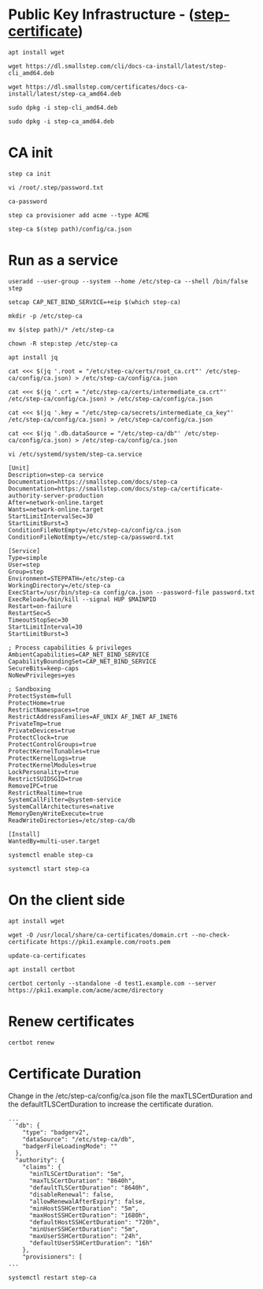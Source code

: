 # Public Key Infrastructure - ([step-certificate](https://github.com/smallstep/certificates))
```
apt install wget
```

```
wget https://dl.smallstep.com/cli/docs-ca-install/latest/step-cli_amd64.deb
```

```
wget https://dl.smallstep.com/certificates/docs-ca-install/latest/step-ca_amd64.deb
```

```
sudo dpkg -i step-cli_amd64.deb
```

```
sudo dpkg -i step-ca_amd64.deb
```

# CA init
```
step ca init
```

```
vi /root/.step/password.txt
```

```
ca-password
```

```
step ca provisioner add acme --type ACME
```

```
step-ca $(step path)/config/ca.json
```


# Run as a service
```
useradd --user-group --system --home /etc/step-ca --shell /bin/false step
```

```
setcap CAP_NET_BIND_SERVICE=+eip $(which step-ca)
```

```
mkdir -p /etc/step-ca
```

```
mv $(step path)/* /etc/step-ca
```

```
chown -R step:step /etc/step-ca
```

```
apt install jq
```

```
cat <<< $(jq '.root = "/etc/step-ca/certs/root_ca.crt"' /etc/step-ca/config/ca.json) > /etc/step-ca/config/ca.json
```

```
cat <<< $(jq '.crt = "/etc/step-ca/certs/intermediate_ca.crt"' /etc/step-ca/config/ca.json) > /etc/step-ca/config/ca.json
```

```
cat <<< $(jq '.key = "/etc/step-ca/secrets/intermediate_ca_key"' /etc/step-ca/config/ca.json) > /etc/step-ca/config/ca.json
```

```
cat <<< $(jq '.db.dataSource = "/etc/step-ca/db"' /etc/step-ca/config/ca.json) > /etc/step-ca/config/ca.json
```



```
vi /etc/systemd/system/step-ca.service
```

```
[Unit]
Description=step-ca service
Documentation=https://smallstep.com/docs/step-ca
Documentation=https://smallstep.com/docs/step-ca/certificate-authority-server-production
After=network-online.target
Wants=network-online.target
StartLimitIntervalSec=30
StartLimitBurst=3
ConditionFileNotEmpty=/etc/step-ca/config/ca.json
ConditionFileNotEmpty=/etc/step-ca/password.txt

[Service]
Type=simple
User=step
Group=step
Environment=STEPPATH=/etc/step-ca
WorkingDirectory=/etc/step-ca
ExecStart=/usr/bin/step-ca config/ca.json --password-file password.txt
ExecReload=/bin/kill --signal HUP $MAINPID
Restart=on-failure
RestartSec=5
TimeoutStopSec=30
StartLimitInterval=30
StartLimitBurst=3

; Process capabilities & privileges
AmbientCapabilities=CAP_NET_BIND_SERVICE
CapabilityBoundingSet=CAP_NET_BIND_SERVICE
SecureBits=keep-caps
NoNewPrivileges=yes

; Sandboxing
ProtectSystem=full
ProtectHome=true
RestrictNamespaces=true
RestrictAddressFamilies=AF_UNIX AF_INET AF_INET6
PrivateTmp=true
PrivateDevices=true
ProtectClock=true
ProtectControlGroups=true
ProtectKernelTunables=true
ProtectKernelLogs=true
ProtectKernelModules=true
LockPersonality=true
RestrictSUIDSGID=true
RemoveIPC=true
RestrictRealtime=true
SystemCallFilter=@system-service
SystemCallArchitectures=native
MemoryDenyWriteExecute=true
ReadWriteDirectories=/etc/step-ca/db

[Install]
WantedBy=multi-user.target
```

```
systemctl enable step-ca
```

```
systemctl start step-ca
```

# On the client side
```
apt install wget
```

```
wget -O /usr/local/share/ca-certificates/domain.crt --no-check-certificate https://pki1.example.com/roots.pem
```

```
update-ca-certificates
```

```
apt install certbot
```

```
certbot certonly --standalone -d test1.example.com --server https://pki1.example.com/acme/acme/directory
```

# Renew certificates
```
certbot renew
```

# Certificate Duration
Change in the /etc/step-ca/config/ca.json file the maxTLSCertDuration and the defaultTLSCertDuration to increase the certificate duration.

```
...
  "db": {
    "type": "badgerv2",
    "dataSource": "/etc/step-ca/db",
    "badgerFileLoadingMode": ""
  },
  "authority": {
    "claims": {
      "minTLSCertDuration": "5m",
      "maxTLSCertDuration": "8640h",
      "defaultTLSCertDuration": "8640h",
      "disableRenewal": false,
      "allowRenewalAfterExpiry": false,
      "minHostSSHCertDuration": "5m",
      "maxHostSSHCertDuration": "1680h",
      "defaultHostSSHCertDuration": "720h",
      "minUserSSHCertDuration": "5m",
      "maxUserSSHCertDuration": "24h",
      "defaultUserSSHCertDuration": "16h"
    },
    "provisioners": [
...
```

```
systemctl restart step-ca
```